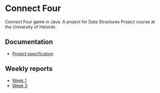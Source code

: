# Connect Four

Connect Four game in Java. A project for Data Structures Project course at the University of Helsinki.

## Documentation
- [Project specification](https://github.com/alanenpa/Connect-Four/blob/main/Documentation/Specs.md)

## Weekly reports
- [Week 1](https://github.com/alanenpa/Connect-Four/blob/main/Documentation/Reports/Weekly_report_1.md)
- [Week 3](https://github.com/alanenpa/Connect-Four/blob/main/Documentation/Reports/Weekly_report_3.md)

